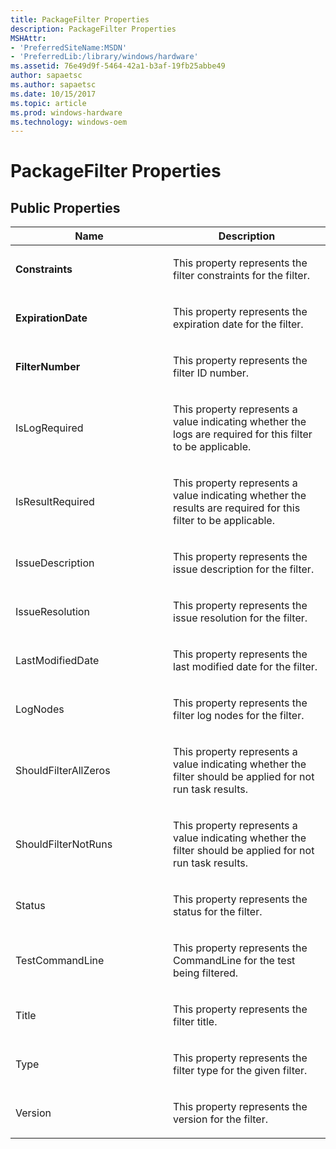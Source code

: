 ```yaml
---
title: PackageFilter Properties
description: PackageFilter Properties
MSHAttr:
- 'PreferredSiteName:MSDN'
- 'PreferredLib:/library/windows/hardware'
ms.assetid: 76e49d9f-5464-42a1-b3af-19fb25abbe49
author: sapaetsc
ms.author: sapaetsc
ms.date: 10/15/2017
ms.topic: article
ms.prod: windows-hardware
ms.technology: windows-oem
---
```


# PackageFilter Properties


## <span id="Public_Properties"></span><span id="public_properties"></span><span id="PUBLIC_PROPERTIES"></span>Public Properties


<table>
<colgroup>
<col width="50%" />
<col width="50%" />
</colgroup>
<thead>
<tr class="header">
<th>Name</th>
<th>Description</th>
</tr>
</thead>
<tbody>
<tr class="odd">
<td><p><strong>Constraints</strong></p></td>
<td><p>This property represents the filter constraints for the filter.</p></td>
</tr>
<tr class="even">
<td><p><strong>ExpirationDate</strong></p></td>
<td><p>This property represents the expiration date for the filter.</p></td>
</tr>
<tr class="odd">
<td><p><strong>FilterNumber</strong></p></td>
<td><p>This property represents the filter ID number.</p></td>
</tr>
<tr class="even">
<td><p>IsLogRequired</p></td>
<td><p>This property represents a value indicating whether the logs are required for this filter to be applicable.</p></td>
</tr>
<tr class="odd">
<td><p>IsResultRequired</p></td>
<td><p>This property represents a value indicating whether the results are required for this filter to be applicable.</p></td>
</tr>
<tr class="even">
<td><p>IssueDescription</p></td>
<td><p>This property represents the issue description for the filter.</p></td>
</tr>
<tr class="odd">
<td><p>IssueResolution</p></td>
<td><p>This property represents the issue resolution for the filter.</p></td>
</tr>
<tr class="even">
<td><p>LastModifiedDate</p></td>
<td><p>This property represents the last modified date for the filter.</p></td>
</tr>
<tr class="odd">
<td><p>LogNodes</p></td>
<td><p>This property represents the filter log nodes for the filter.</p></td>
</tr>
<tr class="even">
<td><p>ShouldFilterAllZeros</p></td>
<td><p>This property represents a value indicating whether the filter should be applied for not run task results.</p></td>
</tr>
<tr class="odd">
<td><p>ShouldFilterNotRuns</p></td>
<td><p>This property represents a value indicating whether the filter should be applied for not run task results.</p></td>
</tr>
<tr class="even">
<td><p>Status</p></td>
<td><p>This property represents the status for the filter.</p></td>
</tr>
<tr class="odd">
<td><p>TestCommandLine</p></td>
<td><p>This property represents the CommandLine for the test being filtered.</p></td>
</tr>
<tr class="even">
<td><p>Title</p></td>
<td><p>This property represents the filter title.</p></td>
</tr>
<tr class="odd">
<td><p>Type</p></td>
<td><p>This property represents the filter type for the given filter.</p></td>
</tr>
<tr class="even">
<td><p>Version</p></td>
<td><p>This property represents the version for the filter.</p></td>
</tr>
</tbody>
</table>

 

 

 






